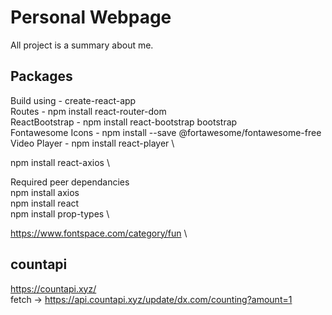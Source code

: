 # Personal Webpage 

All project is a summary about me. 

## Packages

Build using - create-react-app \
Routes - npm install react-router-dom \
ReactBootstrap - npm install react-bootstrap bootstrap \
Fontawesome Icons - npm install --save @fortawesome/fontawesome-free \
Video Player - npm install react-player \

npm install react-axios \ 

Required peer dependancies \
npm install axios \
npm install react \
npm install prop-types \

https://www.fontspace.com/category/fun \

## countapi
https://countapi.xyz/ <br>
fetch -> https://api.countapi.xyz/update/dx.com/counting?amount=1
